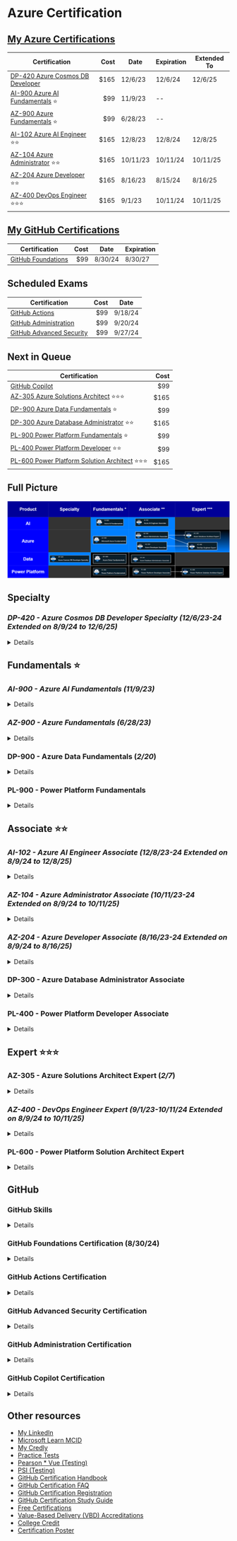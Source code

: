 # Azure Certification

## [My Azure Certifications](https://learn.microsoft.com/en-us/users/glensouza/credentials?tab=credentials-tab)

| Certification | Cost | Date | Expiration | Extended To |
| --- | ---:| --- | --- | --- |
| [DP-420 Azure Cosmos DB Developer](#dp-420---azure-cosmos-db-developer-specialty-12623-24-extended-on-8924-to-12625) | $165 | 12/6/23 | 12/6/24 | 12/6/25 |
| [AI-900 Azure AI Fundamentals](#ai-900---azure-ai-fundamentals-11923) ⭐ | $99 | 11/9/23 | -- | |
| [AZ-900 Azure Fundamentals](#az-900---azure-fundamentals-62823) ⭐ | $99 | 6/28/23 | -- | |
| [AI-102 Azure AI Engineer](#ai-102---azure-ai-engineer-associate-12823-24-extended-on-8924-to-12825) ⭐⭐ | $165 | 12/8/23 | 12/8/24 | 12/8/25 |
| [AZ-104 Azure Administrator](#az-104---azure-administrator-associate-101123-24-extended-on-8924-to-101125) ⭐⭐ | $165 | 10/11/23 | 10/11/24 | 10/11/25 |
| [AZ-204 Azure Developer](#az-204---azure-developer-associate-81623-24-extended-on-8924-to-81625) ⭐⭐ | $165 | 8/16/23 | 8/15/24 | 8/16/25 |
| [AZ-400 DevOps Engineer](#az-400---devops-engineer-expert-9123-101124-extended-on-8924-to-101125) ⭐⭐⭐ | $165 | 9/1/23 | 10/11/24 | 10/11/25 |

## [My GitHub Certifications](https://www.credly.com/users/glensouza)

| Certification | Cost | Date | Expiration |
| --- | ---:| --- | --- |
| [GitHub Foundations](#github-foundations-certification-83024) | $99 | 8/30/24 | 8/30/27 |

## Scheduled Exams

| Certification | Cost | Date |
| --- | ---:| --- |
| [GitHub Actions](#github-actions-certification) | $99 | 9/18/24 |
| [GitHub Administration](#github-administration-certification) | $99 | 9/20/24 |
| [GitHub Advanced Security](#github-advanced-security-certification) | $99 | 9/27/24 |

## Next in Queue

| Certification | Cost |
| --- | ---:|
| [GitHub Copilot](#github-copilot-certification) | $99 |
| [AZ-305 Azure Solutions Architect](#az-305---azure-solutions-architect-expert-27) ⭐⭐⭐ | $165 |
| [DP-900 Azure Data Fundamentals](#dp-900---azure-data-fundamentals-220) ⭐ | $99 |
| [DP-300 Azure Database Administrator](#dp-300---azure-database-administrator-associate) ⭐⭐ | $165 |
| [PL-900 Power Platform Fundamentals](#pl-900---power-platform-fundamentals) ⭐ | $99 |
| [PL-400 Power Platform Developer](#pl-400---power-platform-developer-associate) ⭐⭐ | $99 |
| [PL-600 Power Platform Solution Architect](#pl-600---power-platform-solution-architect-expert) ⭐⭐⭐ | $165 |

## Full Picture

![Pre-requisites](fullpicture.drawio.png)

## Specialty

### ***DP-420 - Azure Cosmos DB Developer Specialty (12/6/23-24 Extended on 8/9/24 to 12/6/25)***

<details>
<summary>Details</summary>

- [Certification](https://learn.microsoft.com/en-us/certifications/azure-cosmos-db-developer-specialty)
- [Exams](https://learn.microsoft.com/en-us/certifications/exams/dp-420/) $165
- [Study Guide](https://learn.microsoft.com/en-us/certifications/resources/study-guides/dp-420)
- [My Certificate Online](https://learn.microsoft.com/api/credentials/share/en-us/GlenSouza/293EEEA3D21E704E?sharingId=670D3D659176C7C3)
- [My Certificate PDF](./Certificates/DP-420_2023.pdf)
- [Renewal](https://learn.microsoft.com/en-us/credentials/certifications/azure-cosmos-db-developer-specialty/renew)
- [My Renewal PDF](./Certificates/DP-420_2024.pdf)

</details>

## Fundamentals ⭐

### ***AI-900 - Azure AI Fundamentals (11/9/23)***

<details>
<summary>Details</summary>

- [Certification](https://learn.microsoft.com/en-us/certifications/azure-ai-fundamentals)
- [Exams](https://learn.microsoft.com/en-us/certifications/exams/ai-900) $99
- [Study Guide](https://learn.microsoft.com/en-us/certifications/resources/study-guides/ai-900)
- [Practice Test](https://learn.microsoft.com/en-us/certifications/exams/ai-900/practice/assessment?assessment-type=practice&assessmentId=26)
- [John Savill 1/2](https://youtu.be/E9aarWMLJw0)
- [John Savill 2/2](https://youtu.be/Ch6KE7KxHGM)
- [My Certificate Online](https://learn.microsoft.com/api/credentials/share/en-us/GlenSouza/C728DE847B15CCF8?sharingId=670D3D659176C7C3)
- [My Certificate PDF](./Certificates/AI-900_2023.pdf)

</details>

### ***AZ-900 - Azure Fundamentals (6/28/23)***

<details>
<summary>Details</summary>

- [Certification](https://learn.microsoft.com/en-us/certifications/azure-fundamentals)
- [Exams](https://learn.microsoft.com/en-us/certifications/exams/az-900) $99
- [Study Guide](https://learn.microsoft.com/en-us/certifications/resources/study-guides/AZ-900)
- [Practice Test](https://learn.microsoft.com/en-us/certifications/exams/az-900/practice/assessment?assessment-type=practice&assessmentId=23)
- [Pluralsight](https://app.pluralsight.com/library/courses/az-900-microsoft-azure-fundamentals-2)
- [My Certificate Online](https://learn.microsoft.com/api/credentials/share/en-us/GlenSouza/D9ECFA715A9946FD?sharingId=670D3D659176C7C3)
- [My Certificate PDF](./Certificates/AZ-900_2023.pdf)

</details>

### DP-900 - Azure Data Fundamentals (*2/20*)

<details>
<summary>Details</summary>

- [Certification](https://learn.microsoft.com/en-us/certifications/azure-data-fundamentals)
- [Exams](https://learn.microsoft.com/en-us/credentials/certifications/exams/dp-900) $99
- [Study Guide](https://learn.microsoft.com/en-us/credentials/certifications/resources/study-guides/dp-900)
- [Practice Test](https://learn.microsoft.com/en-us/credentials/certifications/exams/dp-900/practice/assessment?assessment-type=practice&assessmentId=24)
- [Pluralsight](https://app.pluralsight.com/paths/certificate/microsoft-dp-900-azure-data-fundamentals)

</details>

### PL-900 - Power Platform Fundamentals

<details>
<summary>Details</summary>

- [Certification](https://learn.microsoft.com/en-us/certifications/power-platform-fundamentals)
- [Exams](https://learn.microsoft.com/en-us/certifications/exams/pl-900) $99
- [Study Guide](https://learn.microsoft.com/en-us/certifications/resources/study-guides/pl-900)
- [Practice Test](https://learn.microsoft.com/en-us/certifications/exams/pl-900/practice/assessment?assessment-type=practice&assessmentId=34)
- [Pluralsight](https://app.pluralsight.com/paths/certificate/microsoft-power-platform-fundamentals-pl-900)

</details>

## Associate ⭐⭐

### ***AI-102 - Azure AI Engineer Associate (12/8/23-24 Extended on 8/9/24 to 12/8/25)***

<details>
<summary>Details</summary>

- [Certification](https://learn.microsoft.com/en-us/certifications/azure-ai-engineer)
- [Exams](https://learn.microsoft.com/en-us/certifications/exams/ai-102) $165
- [Study Guide](https://learn.microsoft.com/en-us/certifications/resources/study-guides/ai-102)
- [Practice Test](https://learn.microsoft.com/en-us/credentials/certifications/exams/ai-102/practice/assessment?assessment-type=practice&assessmentId=61)
- [Pluralsight](https://app.pluralsight.com/paths/certificate/microsoft-exam-ai-102-designing-and-implementing-a-microsoft-azure-ai-solution)
- [John Savill](https://youtu.be/I7fdWafTcPY)
- [My Certificate Online](https://learn.microsoft.com/api/credentials/share/en-us/GlenSouza/156CFC460DF071EB?sharingId=670D3D659176C7C3)
- [My Certificate PDF](./Certificates/AI-102_2023.pdf)
- [Renewal](https://learn.microsoft.com/en-us/credentials/certifications/azure-ai-engineer/renew)
- [My Renewal PDF](./Certificates/AI-102_2024.pdf)

</details>

### ***AZ-104 - Azure Administrator Associate (10/11/23-24 Extended on 8/9/24 to 10/11/25)***

<details>
<summary>Details</summary>

- [Certification](https://learn.microsoft.com/en-us/certifications/azure-administrator)
- [Exams](https://learn.microsoft.com/en-us/certifications/exams/az-104) $165
- [Study Guide](https://learn.microsoft.com/en-us/certifications/resources/study-guides/az-104)
- [Practice Test](https://learn.microsoft.com/en-us/certifications/exams/az-104/practice/assessment?assessment-type=practice&assessmentId=21)
- [Pluralsight](https://app.pluralsight.com/library/courses/az-104-microsoft-azure-adminstrator-certification-prep)
- [My Certificate](https://learn.microsoft.com/api/credentials/share/en-us/GlenSouza/81B494E097466C54?sharingId=670D3D659176C7C3)
- [My Certificate PDF](./Certificates/AZ-104_2023.pdf)
- [Renewal](https://learn.microsoft.com/en-us/credentials/certifications/azure-administrator/renew)
- [My Renewal PDF](./Certificates/AZ-104_2025.pdf)

</details>

### ***AZ-204 - Azure Developer Associate (8/16/23-24 Extended on 8/9/24 to 8/16/25)***

<details>
<summary>Details</summary>

- [Certification](https://learn.microsoft.com/en-us/certifications/azure-developer)
- [Exams](https://learn.microsoft.com/en-us/certifications/exams/az-204) $165
- [Study Guide](https://learn.microsoft.com/en-us/certifications/resources/study-guides/az-204)
- [Practice Test](https://learn.microsoft.com/en-us/certifications/exams/az-204/practice/assessment?assessment-type=practice&assessmentId=35)
- [Pluralsight](https://app.pluralsight.com/paths/certificate/developing-solutions-for-microsoft-azure-az-204)
- [My Certificate Online](https://learn.microsoft.com/api/credentials/share/en-us/GlenSouza/C9E8B1A6C261C402?sharingId=670D3D659176C7C3)
- [My Certificate PDF](./Certificates/AZ-204_2023.pdf)
- [Renewal](https://learn.microsoft.com/en-us/credentials/certifications/azure-developer/renew)
- [My Renewal PDF](./Certificates/AZ-204_2025.pdf)

</details>

### DP-300 - Azure Database Administrator Associate

<details>
<summary>Details</summary>

- [Certification](https://learn.microsoft.com/en-us/credentials/certifications/azure-database-administrator-associate)
- [Exams](https://learn.microsoft.com/en-us/credentials/certifications/exams/dp-300) $165
- [Study Guide](https://learn.microsoft.com/en-us/credentials/certifications/resources/study-guides/dp-300)
- [Practice Test](https://learn.microsoft.com/en-us/credentials/certifications/exams/dp-300/practice/assessment?assessment-type=practice&assessmentId=58)

</details>

### PL-400 - Power Platform Developer Associate

<details>
<summary>Details</summary>

- [Certification](https://learn.microsoft.com/en-us/certifications/power-platform-developer-associate)
- [Exams](https://learn.microsoft.com/en-us/certifications/exams/pl-400) $165
- [Study Guide](https://learn.microsoft.com/en-us/certifications/resources/study-guides/pl-400)
- [Practice Test](https://learn.microsoft.com/en-us/certifications/exams/pl-400/practice/assessment?assessment-type=practice&assessmentId=66)
- [Pluralsight](https://app.pluralsight.com/paths/certificate/microsoft-power-platform-developer-associate-pl-400)

</details>

## Expert ⭐⭐⭐

### AZ-305 - Azure Solutions Architect Expert (*2/7*)

<details>
<summary>Details</summary>

- Pre-requisites: [AZ-104](#az-104---azure-administrator-associate-101123-24-extended-on-8924-to-101125) or [AZ-204](#az-204---azure-developer-associate-81623-24-extended-on-8924-to-81625)
- [Certification](https://learn.microsoft.com/en-us/certifications/azure-solutions-architect)
- [Exams](https://learn.microsoft.com/en-us/certifications/exams/az-305) $165
- [Study Guide](https://learn.microsoft.com/en-us/certifications/resources/study-guides/az-305)
- [Practice Test](https://learn.microsoft.com/en-us/certifications/exams/az-305/practice/assessment?assessment-type=practice&assessmentId=15)
- [Pluralsight](https://app.pluralsight.com/library/courses/az-305-designing-microsoft-azure-infrastructure-solutions)

</details>

### ***AZ-400 - DevOps Engineer Expert (9/1/23-10/11/24 Extended on 8/9/24 to 10/11/25)***

<details>
<summary>Details</summary>

- Pre-requisites: [AZ-104](#az-104---azure-administrator-associate-101123-24-extended-on-8924-to-101125) or [AZ-204](#az-204---azure-developer-associate-81623-24-extended-on-8924-to-81625)
- [Certification](https://learn.microsoft.com/en-us/certifications/devops-engineer)
- [Exams](https://learn.microsoft.com/en-us/certifications/exams/az-400) $165
- [Study Guide](https://learn.microsoft.com/en-us/certifications/resources/study-guides/az-400)
- [Practice Test](https://learn.microsoft.com/en-us/certifications/exams/az-400/practice/assessment?assessment-type=practice&assessmentId=56)
- [Pluralsight](https://app.pluralsight.com/library/courses/az-400-designing-implementing-microsoft-devops-solutions)
- [My Certificate Online](https://learn.microsoft.com/api/credentials/share/en-us/GlenSouza/A4292AD2074A690F?sharingId=670D3D659176C7C3)
- [My Certificate PDF](./Certificates/AZ-400_2023.pdf)
- [Renewal](https://learn.microsoft.com/en-us/credentials/certifications/devops-engineer/renew)
- [My Renewal PDF](./Certificates/AZ-400_2024.pdf)

</details>

### PL-600 - Power Platform Solution Architect Expert

<details>
<summary>Details</summary>

- Pre-requisites: [PL-200](https://learn.microsoft.com/en-us/credentials/certifications/power-platform-functional-consultant-associate) or [PL-400](#pl-400---power-platform-developer-associate)
- [Certification](https://learn.microsoft.com/en-us/certifications/power-platform-solution-architect-expert)
- [Exams](https://learn.microsoft.com/en-us/certifications/exams/pl-600) $165
- [Study Guide](https://learn.microsoft.com/en-us/certifications/resources/study-guides/pl-600)

</details>

## GitHub

### GitHub Skills

<details>
<summary>Details</summary>

- [GitHub Skills](https://skills.github.com)
- [GitHub Certifications](https://github.blog/2024-01-08-github-certifications-are-generally-available)
- [How to become a certified code champion](https://www.linkedin.com/pulse/how-become-certified-code-champion-github-tolnc)

![Octocat](https://media.licdn.com/dms/image/v2/D5612AQGmA1oVrUXNSw/article-inline_image-shrink_1500_2232/article-inline_image-shrink_1500_2232/0/1723133772198?e=1730332800&v=beta&t=JvPa_XEPjr1twGgILKgJnpgOi7Up1EhDpK_vbEPJ9qg)

</details>

### GitHub Foundations Certification (8/30/24)

<details>
<summary>Details</summary>

- [GitHub Foundations](https://learn.microsoft.com/en-us/collections/o1njfe825p602p)
- [GitHub Foundations Exam](https://examregistration.github.com/certification/ACTIONS) $99
- [GitHub Foundations Study Guide](https://assets.ctfassets.net/wfutmusr1t3h/3i7ISEUsTLBgOGrWrML07y/dd586e2b2b607988e2679ed8cce36a76/github-copilot-exam-preparation-study-guide.pdf)
- [GitHub Foundations Study Guide](https://github.com/LadyKerr/github-certification-guide/blob/main/study-guides/gh-foundations.md)
- LinkedIn Learning: [GitHub Foundations Prep Course](https://www.linkedin.com/learning/paths/prepare-for-the-github-foundations-certification?u=3322)
- [My Certificate Online](https://www.credly.com/badges/3e3d6d13-7160-438e-9d0f-d80193ca1afd/public_url)
- [My Certificate PDF](./Certificates/GitHubFoundations_2024.pdf)

</details>

### GitHub Actions Certification

<details>
<summary>Details</summary>

- [GitHub Actions](https://learn.microsoft.com/en-us/users/githubtraining/collections/n5p4a5z7keznp5)
- [GitHub Actions Exam](https://examregistration.github.com/certification/ACTIONS) $99
- [GitHub Actions Study Guide](https://assets.ctfassets.net/wfutmusr1t3h/2mMJ6nECbUAdiQMTObbPw6/67cfbffa68fed774a1d280c6c1346635/github-actions-exam-preparation-study-guide__3_.pdf)
- [GitHub Actions Study Guide](https://github.com/LadyKerr/github-certification-guide/blob/main/study-guides/gh-actions.md)
- LinkedIn Learning: [GitHub Actions Cert Prep by Microsoft Press](https://www.linkedin.com/learning/cert-prep-github-actions-by-microsoft-press/introduction)
- [Practice Exam](https://ghcertified.com/practice_tests/actions)

</details>

### GitHub Advanced Security Certification

<details>
<summary>Details</summary>

- [GitHub Advanced Security](https://learn.microsoft.com/en-us/users/githubtraining/collections/rqymc6yw8q5rey)
- [GitHub Advanced Security Exam](https://examregistration.github.com/certification/GHAS) $99
- [GitHub Advanced Security Study Guide](https://assets.ctfassets.net/wfutmusr1t3h/4WQrNeENScZlISZKdknVbK/fa664e4ba61056df9194331de18aec0b/github-advanced-security-exam-preparation-study-guide__4_.pdf)
- [GitHub Advanced Security Study Guide](https://github.com/LadyKerr/github-certification-guide/blob/main/study-guides/gh-advanced-security.md)

</details>

### GitHub Administration Certification

<details>
<summary>Details</summary>

- [GitHub Administration](https://learn.microsoft.com/en-us/users/githubtraining/collections/mom7u1gzjdxw03)
- [GitHub Administration Exam](https://examregistration.github.com/certification/ADMIN) $99
- [GitHub Administration Study Guide](https://assets.ctfassets.net/wfutmusr1t3h/5zTfUfFWQknwoUVA1SAw0o/16e2f7904ae2f5cdeb7d91ad32d4547e/github-administration-exam-preparation-study-guide__2_.pdf)
- LinkedIn Learning: [GitHub Administration Prep Course](https://www.linkedin.com/learning/paths/prepare-for-the-github-administration-certification?u=3322)

</details>

### GitHub Copilot Certification

<details>
<summary>Details</summary>

- [GitHub Copilot Exam Waitlist](https://examregistration.github.com/waitlist/copilot) $99
- [GitHub Copilot Study Guide](https://assets.ctfassets.net/wfutmusr1t3h/3i7ISEUsTLBgOGrWrML07y/dd586e2b2b607988e2679ed8cce36a76/github-copilot-exam-preparation-study-guide.pdf)

</details>

## Other resources

- [My LinkedIn](https://www.linkedin.com/in/glensouza)
- [Microsoft Learn MCID](https://learn.microsoft.com/en-us/users/glensouza)
- [My Credly](https://www.credly.com/users/glensouza)
- [Practice Tests](https://learn.microsoft.com/en-us/certifications/practice-assessments-for-microsoft-certifications)
- [Pearson * Vue (Testing)](https://home.pearsonvue.com/microsoft)
- [PSI (Testing)](https://test-takers.psiexams.com/github)
- [GitHub Certification Handbook](https://examregistration.github.com/handbook)
- [GitHub Certification FAQ](https://examregistration.github.com/faq)
- [GitHub Certification Registration](https://examregistration.github.com)
- [GitHub Certification Study Guide](https://github.com/LadyKerr/github-certification-guide)
- [Free Certifications](https://github.com/cloudcommunity/Free-Certifications)
- [Value-Based Delivery (VBD) Accreditations](./VBD.md)
- [College Credit](https://learn.microsoft.com/en-us/certifications/college-credit)
- [Certification Poster](https://aka.ms/TrainCertPoster)
